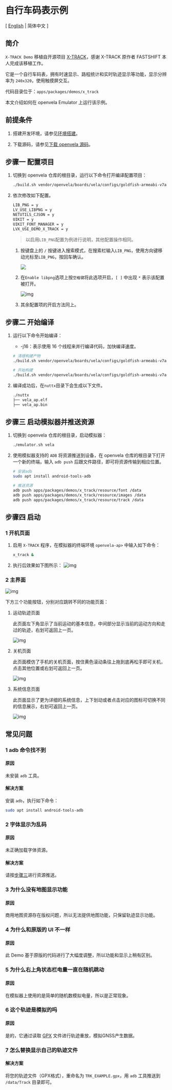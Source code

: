 # 自行车码表示例

\[ [English](X_Track.md) | 简体中文 \]

## 简介

`X-TRACK Demo` 移植自开源项目 [X-TRACK](https://github.com/FASTSHIFT/X-TRACK)，感谢 X-TRACK 原作者 FASTSHIFT 本人完成该移植工作。

它是一个自行车码表，拥有时速显示、路程统计和实时轨迹显示等功能，显示分辨率为 `240x320`，使用触摸屏交互。

代码目录位于：`apps/packages/demos/x_track`

本文介绍如何在 openvela Emulator 上运行该示例。


## 前提条件

1. 搭建开发环境，请参见[环境搭建](../Getting_Started/Set_up_the_development_environment_zh-cn.md)。

2. 下载源码，请参见[下载 openvela 源码](../Getting_Started/Download_Vela_sources_zh-cn.md)。


## 步骤一 配置项目

1. 切换到 openvela 仓库的根目录，运行以下命令打开编译配置项目：

    ```Bash
    ./build.sh vendor/openvela/boards/vela/configs/goldfish-armeabi-v7a-ap menuconfig
    ```

2. 依次修改如下配置。

    ```Bash
    LIB_PNG = y
    LV_USE_LIBPNG = y
    NETUTILS_CJSON = y
    UIKIT = y
    UIKIT_FONT_MANAGER = y
    LVX_USE_DEMO_X_TRACK = y
    ```

    > 以启用`LIB_PNG`配置为例进行说明，其他配置操作相同。
    1. 按键盘上的 `/` 按键进入搜索模式，在搜索栏输入`LIB_PNG`，使用方向键移动光标至`LIB_PNG`，按回车确认。

        ![](images/008.png)


    2. 在`Enable libpng`选项上按`空格键`将此选项开启，`[ ]` 中出现 `*` 表示该配置被打开。

        ![img](images/009.png)

    3. 其余配置项的开启方法同上。

## 步骤二 开始编译

1. 运行以下命令开始编译：

    - -j16：表示使用 16 个线程来并行编译代码，加快编译速度。

    ```Bash
    # 清理构建产物
    ./build.sh vendor/openvela/boards/vela/configs/goldfish-armeabi-v7a-ap distclean -j16

    # 开始构建
    ./build.sh vendor/openvela/boards/vela/configs/goldfish-armeabi-v7a-ap -j16
    ```

2. 编译成功后，在`nuttx`目录下会生成以下文件。

    ```Bash
    ./nuttx
    ├── vela_ap.elf
    ├── vela_ap.bin
    ```

## 步骤三 启动模拟器并推送资源

1. 切换到 openvela 仓库的根目录，启动模拟器：

    ```Bash
    ./emulator.sh vela
    ```

2. 使用模拟器支持的 `ADB` 将资源推送到设备，在 openvela 仓库的根目录下打开一个新的终端，输入 `adb push` 后跟文件路径，即可将资源传输到相应位置。

    ```Bash
    # 安装adb
    sudo apt install android-tools-adb

    # 推送资源
    adb push apps/packages/demos/x_track/resource/font /data
    adb push apps/packages/demos/x_track/resource/images /data
    adb push apps/packages/demos/x_track/resource/track /data
    ```

## 步骤四 启动

### 1 开机页面

1. 启用 `X-TRACK` 程序，在模拟器的终端环境 `openvela-ap>` 中输入如下命令：
    ```Bash
    x_track &
    ```

2. 执行后效果如下图所示：
    ![img](images/010.png)


### 2 主界面
![img](images/011.png)

下方三个功能按钮，分别对应跳转不同的功能页面：

1. 运动轨迹页面

    此页面左下角显示了当前运动的基本信息，中间部分显示当前的运动方向和走过的轨迹，右划可返回上一页。

    ![img](images/012.png)


2. 关机页面

    此页面模仿了手机的关机页面，按住黄色滚动条往上拖到底再松手即可关机，点击其他位置或右划可返回上一页。

    ![img](images/014.png)

3. 系统信息页面

    此页面显示了更为详细的系统信息，上下划动或者点击对应的图标可切换不同的信息展示，右划可返回上一页。

    ![img](images/013.png)

## 常见问题

### 1 adb 命令找不到

#### 原因
未安装 `adb` 工具。

#### 解决方案
安装 `adb`，执行如下命令：

```bash
sudo apt install android-tools-adb
```

### 2 字体显示为乱码

#### 原因
未正确加载字体资源。

#### 解决方案
请按[步骤三](#步骤三-启动模拟器并推送资源)进行资源推送。

### 3 为什么没有地图显示功能

#### 原因
商用地图资源存在版权问题，所以无法提供地图功能，只保留轨迹显示功能。


### 4 为什么和原版的 UI 不一样

#### 原因
此 Demo 基于原版的代码进行了大幅度调整，所以功能和显示上稍有区别。


### 5 为什么右上角状态栏电量一直在随机跳动

#### 原因
在模拟器上使用的是简单的随机数模拟电量，所以是正常现象。


### 6 这个轨迹是模拟的吗

#### 原因
是的，它通过读取 [GPX](https://zh.wikipedia.org/wiki/GPX) 文件进行轨迹重放，模拟GNSS产生数据。



### 7 怎么替换显示自己的轨迹文件

#### 解决方案
将您的轨迹文件（GPX格式），重命名为 `TRK_EXAMPLE.gpx`，用 `adb` 工具推送到 `/data/Track` 目录即可。